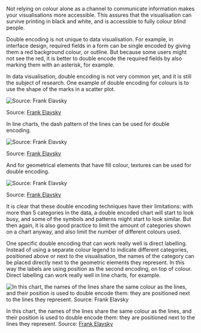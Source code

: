 Not relying on colour alone as a channel to communicate information makes your visualisations more accessible. This assures that the visualisation can survive printing in black and white, and is accessible to fully colour blind people.

Double encoding is not unique to data visualisation. For example, in interface design, required fields in a form can be single encoded by giving them a red background colour, or outline. But because some users might not see the red, it is better to double encode the required fields by also marking them with an asterisk, for example.

In data visualisation, double encoding is not very common yet, and it is still the subject of research. One example of double encoding for colours is to use the shape of the marks in a scatter plot.

![Source: [Frank Elavsky](https://observablehq.com/@frankelavsky/no-use-of-color-alone-in-data-visualization)](Colours,%20colour%20blindness%20and%20data%20visualisation%201bdcaf7fa57b4d92a9804910f3066592/double-encoding-scatter.png)

Source: [Frank Elavsky](https://observablehq.com/@frankelavsky/no-use-of-color-alone-in-data-visualization)

In line charts, the dash pattern of the lines can be used for double encoding.

![Source: [Frank Elavsky](https://observablehq.com/@frankelavsky/no-use-of-color-alone-in-data-visualization)](Colours,%20colour%20blindness%20and%20data%20visualisation%201bdcaf7fa57b4d92a9804910f3066592/double-encoding-lines.png)

Source: [Frank Elavsky](https://observablehq.com/@frankelavsky/no-use-of-color-alone-in-data-visualization)

And for geometrical elements that have fill colour, textures can be used for double encoding.

![Source: [Frank Elavsky](https://observablehq.com/@frankelavsky/no-use-of-color-alone-in-data-visualization)](Colours,%20colour%20blindness%20and%20data%20visualisation%201bdcaf7fa57b4d92a9804910f3066592/double-encoding-bars.png)

Source: [Frank Elavsky](https://observablehq.com/@frankelavsky/no-use-of-color-alone-in-data-visualization)

It is clear that these double encoding techniques have their limitations: with more than 5 categories in the data, a double encoded chart will start to look busy, and some of the symbols and patterns might start to look similar. But then again, it is also good practice to limit the amount of categories shown on a chart anyway, and also limit the number of different colours used.

One specific double encoding that can work really well is direct labelling. Instead of using a separate colour legend to indicate different categories, positioned above or next to the visualisation, the names of the category can be placed directly next to the geometric elements they represent. In this way the labels are using position as the second encoding, on top of colour. Direct labelling can work really well in line charts, for example.

![In this chart, the names of the lines share the same colour as the lines, and their position is used to double encode them: they are positioned next to the lines they represent. Source: [Frank Elavsky](https://observablehq.com/@frankelavsky/no-use-of-color-alone-in-data-visualization)](Colours,%20colour%20blindness%20and%20data%20visualisation%201bdcaf7fa57b4d92a9804910f3066592/double-encoding-direct-labels.png)

In this chart, the names of the lines share the same colour as the lines, and their position is used to double encode them: they are positioned next to the lines they represent. Source: [Frank Elavsky](https://observablehq.com/@frankelavsky/no-use-of-color-alone-in-data-visualization)